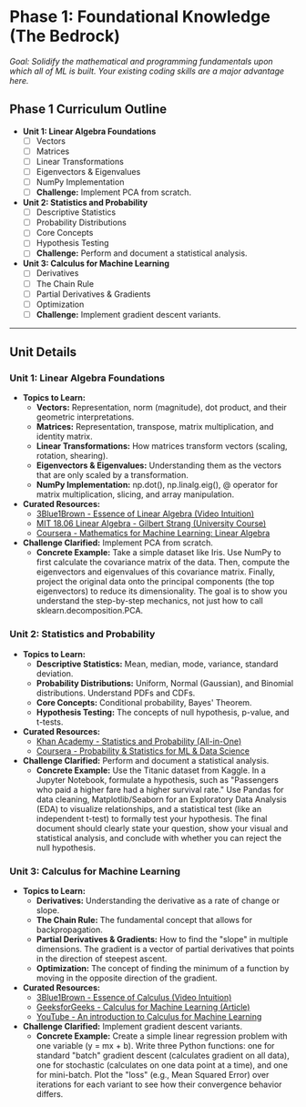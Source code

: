 # Phase 1: Foundational Knowledge (The Bedrock)

_Goal: Solidify the mathematical and programming fundamentals upon which all of ML is built. Your existing coding skills are a major advantage here._

## Phase 1 Curriculum Outline

- **Unit 1: Linear Algebra Foundations**
  - [ ] Vectors
  - [ ] Matrices
  - [ ] Linear Transformations
  - [ ] Eigenvectors & Eigenvalues
  - [ ] NumPy Implementation
  - [ ] **Challenge:** Implement PCA from scratch.
- **Unit 2: Statistics and Probability**
  - [ ] Descriptive Statistics
  - [ ] Probability Distributions
  - [ ] Core Concepts
  - [ ] Hypothesis Testing
  - [ ] **Challenge:** Perform and document a statistical analysis.
- **Unit 3: Calculus for Machine Learning**
  - [ ] Derivatives
  - [ ] The Chain Rule
  - [ ] Partial Derivatives & Gradients
  - [ ] Optimization
  - [ ] **Challenge:** Implement gradient descent variants.

---

## Unit Details

### Unit 1: Linear Algebra Foundations

- **Topics to Learn:**
  - **Vectors:** Representation, norm (magnitude), dot product, and their geometric interpretations.
  - **Matrices:** Representation, transpose, matrix multiplication, and identity matrix.
  - **Linear Transformations:** How matrices transform vectors (scaling, rotation, shearing).
  - **Eigenvectors & Eigenvalues:** Understanding them as the vectors that are only scaled by a transformation.
  - **NumPy Implementation:** np.dot(), np.linalg.eig(), @ operator for matrix multiplication, slicing, and array manipulation.
- **Curated Resources:**
  - [3Blue1Brown - Essence of Linear Algebra (Video Intuition)](https://www.youtube.com/playlist?list=PLZHQObOWTQDPD3MizzM2xVFitgF8hE_ab)
  - [MIT 18.06 Linear Algebra - Gilbert Strang (University Course)](https://ocw.mit.edu/courses/18-06-linear-algebra-spring-2010/)
  - [Coursera - Mathematics for Machine Learning: Linear Algebra](https://www.coursera.org/learn/linear-algebra-machine-learning)
- **Challenge Clarified:** Implement PCA from scratch.
  - **Concrete Example:** Take a simple dataset like Iris. Use NumPy to first calculate the covariance matrix of the data. Then, compute the eigenvectors and eigenvalues of this covariance matrix. Finally, project the original data onto the principal components (the top eigenvectors) to reduce its dimensionality. The goal is to show you understand the step-by-step mechanics, not just how to call sklearn.decomposition.PCA.

### Unit 2: Statistics and Probability

- **Topics to Learn:**
  - **Descriptive Statistics:** Mean, median, mode, variance, standard deviation.
  - **Probability Distributions:** Uniform, Normal (Gaussian), and Binomial distributions. Understand PDFs and CDFs.
  - **Core Concepts:** Conditional probability, Bayes' Theorem.
  - **Hypothesis Testing:** The concepts of null hypothesis, p-value, and t-tests.
- **Curated Resources:**
  - [Khan Academy - Statistics and Probability (All-in-One)](https://www.khanacademy.org/math/statistics-probability)
  - [Coursera - Probability & Statistics for ML & Data Science](https://www.coursera.org/learn/probability-statistics-machine-learning-data-science)
- **Challenge Clarified:** Perform and document a statistical analysis.
  - **Concrete Example:** Use the Titanic dataset from Kaggle. In a Jupyter Notebook, formulate a hypothesis, such as "Passengers who paid a higher fare had a higher survival rate." Use Pandas for data cleaning, Matplotlib/Seaborn for an Exploratory Data Analysis (EDA) to visualize relationships, and a statistical test (like an independent t-test) to formally test your hypothesis. The final document should clearly state your question, show your visual and statistical analysis, and conclude with whether you can reject the null hypothesis.

### Unit 3: Calculus for Machine Learning

- **Topics to Learn:**
  - **Derivatives:** Understanding the derivative as a rate of change or slope.
  - **The Chain Rule:** The fundamental concept that allows for backpropagation.
  - **Partial Derivatives & Gradients:** How to find the "slope" in multiple dimensions. The gradient is a vector of partial derivatives that points in the direction of steepest ascent.
  - **Optimization:** The concept of finding the minimum of a function by moving in the opposite direction of the gradient.
- **Curated Resources:**
  - [3Blue1Brown - Essence of Calculus (Video Intuition)](https://www.youtube.com/playlist?list=PLZHQObOWTQDMsr9K-rj53DwVRMYO3t57w)
  - [GeeksforGeeks - Calculus for Machine Learning (Article)](https://www.geeksforgeeks.org/machine-learning/mastering-calculus-for-machine-learning-key-concepts-and-applications/)
  - [YouTube - An introduction to Calculus for Machine Learning](https://www.youtube.com/watch?v=MDL384gsAk0)
- **Challenge Clarified:** Implement gradient descent variants.
  - **Concrete Example:** Create a simple linear regression problem with one variable (y = mx + b). Write three Python functions: one for standard "batch" gradient descent (calculates gradient on all data), one for stochastic (calculates on one data point at a time), and one for mini-batch. Plot the "loss" (e.g., Mean Squared Error) over iterations for each variant to see how their convergence behavior differs.
